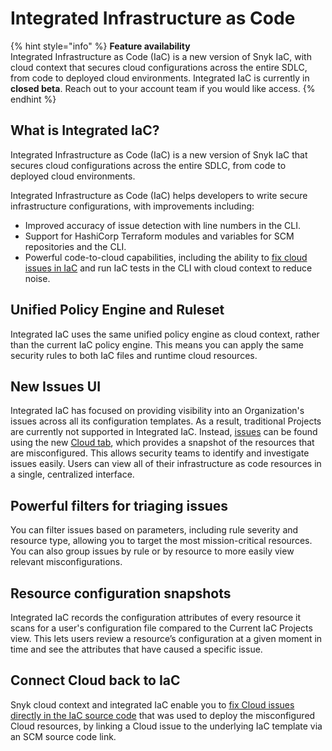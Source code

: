 # Integrated Infrastructure as Code

{% hint style="info" %}
**Feature availability**\
Integrated Infrastructure as Code (IaC) is a new version of Snyk IaC, with cloud context that secures cloud configurations across the entire SDLC, from code to deployed cloud environments. Integrated IaC is currently in **closed beta**. Reach out to your account team if you would like access.
{% endhint %}

## **What is Integrated IaC?**

Integrated Infrastructure as Code (IaC) is a new version of Snyk IaC that secures cloud configurations across the entire SDLC, from code to deployed cloud environments. &#x20;

Integrated Infrastructure as Code (IaC) helps developers to write secure infrastructure configurations, with improvements including:

* Improved accuracy of issue detection with line numbers in the CLI.
* Support for HashiCorp Terraform modules and variables for SCM repositories and the CLI.
* Powerful code-to-cloud capabilities, including the ability to [fix cloud issues in IaC](fix-cloud-issues-in-integrated-iac.md) and run IaC tests in the CLI with cloud context to reduce noise.

## Unified Policy Engine and Ruleset

Integrated IaC uses the same unified policy engine as cloud context, rather than the current IaC policy engine. This means you can apply the same security rules to both IaC files and runtime cloud resources.

## New Issues UI

Integrated IaC has focused on providing visibility into an Organization's issues across all its configuration templates. As a result, traditional Projects are currently not supported in Integrated IaC. Instead, [issues](../snyk-cloud-issues/) can be found using the new [Cloud tab](../snyk-cloud-issues/view-cloud-issues-in-the-snyk-web-ui.md), which provides a snapshot of the resources that are misconfigured. This allows security teams to identify and investigate issues easily. Users can view all of their infrastructure as code resources in a single, centralized interface.

## Powerful filters for triaging issues

You can filter issues based on parameters, including rule severity and resource type, allowing you to target the most mission-critical resources. You can also group issues by rule or by resource to more easily view relevant misconfigurations.

## Resource configuration snapshots

Integrated IaC records the configuration attributes of every resource it scans for a user's configuration file compared to the Current IaC Projects view. This lets users review a resource’s configuration at a given moment in time and see the attributes that have caused a specific issue.

## Connect Cloud back to IaC

Snyk cloud context and integrated IaC enable you to [fix Cloud issues directly in the IaC source code](fix-cloud-issues-in-integrated-iac.md) that was used to deploy the misconfigured Cloud resources, by linking a Cloud issue to the underlying IaC template via an SCM source code link.

